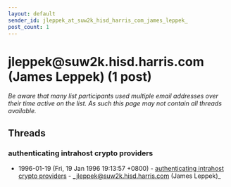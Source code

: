 ```yaml
---
layout: default
sender_id: jleppek_at_suw2k_hisd_harris_com_james_leppek_
post_count: 1
---
```


# jleppek<span>@</span>suw2k.hisd.harris.com (James Leppek) (1 post)

_Be aware that many list participants used multiple email addresses over their time active on the list. As such this page may not contain all threads available._

## Threads

### authenticating intrahost crypto providers
+ 1996-01-19 (Fri, 19 Jan 1996 19:13:57 +0800) - [authenticating intrahost crypto providers](/archive/1996/01/fae8072f8adbeffee7bd26ab0352ee91dd3aa97350b9998e91c782f364c205dc) - _jleppek@suw2k.hisd.harris.com (James Leppek)_

